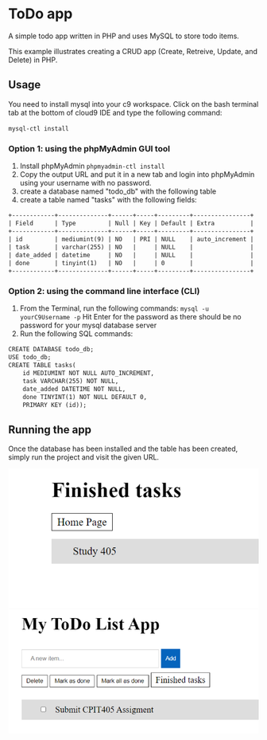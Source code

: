 # ToDo app
A simple todo app written in PHP and uses MySQL to store todo items.

This example illustrates creating a CRUD app (Create, Retreive, Update, and Delete) in PHP.

## Usage
You need to install mysql into your c9 workspace. Click on the bash terminal tab at the bottom of cloud9 IDE and type the following command:

`mysql-ctl install`

### Option 1: using the phpMyAdmin GUI tool
1. Install phpMyAdmin
`phpmyadmin-ctl install`
2. Copy the output URL and put it in a new tab and login into phpMyAdmin using your username with no password.
3. create a database named "todo_db" with the following table
4. create a table named "tasks" with the following fields:
```
+------------+--------------+------+-----+---------+----------------+
| Field      | Type         | Null | Key | Default | Extra          |
+------------+--------------+------+-----+---------+----------------+
| id         | mediumint(9) | NO   | PRI | NULL    | auto_increment |
| task       | varchar(255) | NO   |     | NULL    |                |
| date_added | datetime     | NO   |     | NULL    |                |
| done       | tinyint(1)   | NO   |     | 0       |                |
+------------+--------------+------+-----+---------+----------------+
```

### Option 2: using the command line interface (CLI)
1. From the Terminal, run the following commands:
` mysql -u yourC9Username -p `
Hit Enter for the password as there should be no password for your mysql database server
2. Run the following SQL commands:
```
CREATE DATABASE todo_db;
USE todo_db;
CREATE TABLE tasks(
    id MEDIUMINT NOT NULL AUTO_INCREMENT, 
    task VARCHAR(255) NOT NULL, 
    date_added DATETIME NOT NULL,
    done TINYINT(1) NOT NULL DEFAULT 0,
    PRIMARY KEY (id));
```

## Running the app
Once the database has been installed and the table has been created, simply run the project and visit the given URL.

![](./Screenshot_1.png)
![](./Screenshot_2.png)
